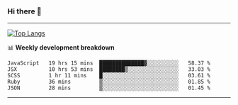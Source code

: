 ### Hi there 👋

-------
[![Top Langs](https://github-readme-stats.vercel.app/api/top-langs/?username=ashish-r)](https://github.com/anuraghazra/github-readme-stats)

📊 **Weekly development breakdown**
<!--START_SECTION:waka-->
```text
JavaScript   19 hrs 15 mins  ██████████████▓░░░░░░░░░░   58.37 % 
JSX          10 hrs 53 mins  ████████▒░░░░░░░░░░░░░░░░   33.03 % 
SCSS         1 hr 11 mins    █░░░░░░░░░░░░░░░░░░░░░░░░   03.61 % 
Ruby         36 mins         ▒░░░░░░░░░░░░░░░░░░░░░░░░   01.85 % 
JSON         28 mins         ▒░░░░░░░░░░░░░░░░░░░░░░░░   01.45 % 
```
<!--END_SECTION:waka-->
-------

<!--
**ashish-r/ashish-r** is a ✨ _special_ ✨ repository because its `README.md` (this file) appears on your GitHub profile.

Here are some ideas to get you started:

- 🔭 I’m currently working on ...
- 🌱 I’m currently learning ...
- 👯 I’m looking to collaborate on ...
- 🤔 I’m looking for help with ...
- 💬 Ask me about ...
- 📫 How to reach me: ...
- 😄 Pronouns: ...
- ⚡ Fun fact: ...
-->
